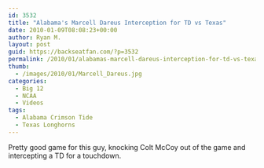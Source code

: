 ```yaml
---
id: 3532
title: "Alabama's Marcell Dareus Interception for TD vs Texas"
date: 2010-01-09T08:08:23+00:00
author: Ryan M.
layout: post
guid: https://backseatfan.com/?p=3532
permalink: /2010/01/alabamas-marcell-dareus-interception-for-td-vs-texas/
thumb:
  - /images/2010/01/Marcell_Dareus.jpg
categories:
  - Big 12
  - NCAA
  - Videos
tags:
  - Alabama Crimson Tide
  - Texas Longhorns
---
```


<div class="entry">
  <p>
  </p>

  <p>
    Pretty good game for this guy, knocking Colt McCoy out of the game and intercepting a TD for a touchdown.
  </p>
</div>
